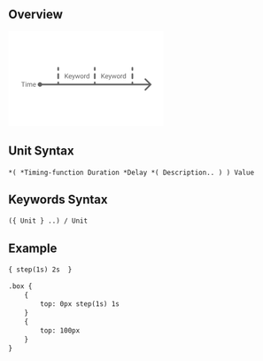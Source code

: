 ## Overview

![Unit Animation](../../images/Keyword-Animation.png)

## Unit Syntax

```
*( *Timing-function Duration *Delay *( Description.. ) ) Value
```

## Keywords Syntax

```
({ Unit } ..) / Unit
```

## Example

```
{ step(1s) 2s  }
```

```
.box {
    {
        top: 0px step(1s) 1s
    }
    {
        top: 100px
    }
}
```

